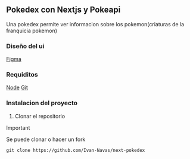 ## Pokedex con Nextjs y Pokeapi

Una pokedex permite ver informacion sobre los pokemon(criaturas de la franquicia pokemon)

### Diseño del ui
[Figma](https://www.figma.com/design/8vKhUckQFTmNw6kzkeUVM0)

### Requiditos

[Node](https://nodejs.org/en)
[Git](https://git-scm.com/)

### Instalacion del proyecto

1. Clonar el repositorio
>[!IMPORTANT]
> Se puede clonar o hacer un fork

```
git clone https://github.com/Ivan-Navas/next-pokedex 
```
